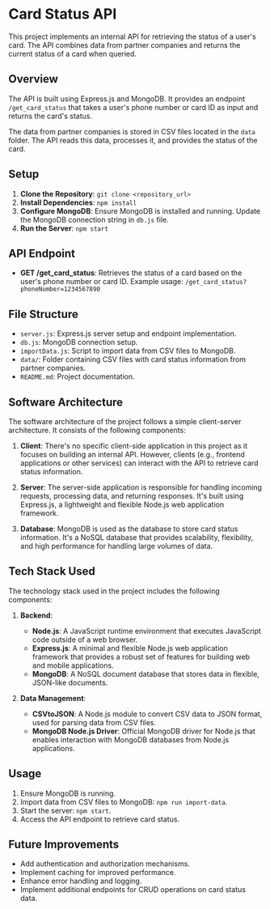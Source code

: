 # Card Status API

This project implements an internal API for retrieving the status of a user's card. The API combines data from partner companies and returns the current status of a card when queried.

## Overview

The API is built using Express.js and MongoDB. It provides an endpoint `/get_card_status` that takes a user's phone number or card ID as input and returns the card's status.

The data from partner companies is stored in CSV files located in the `data` folder. The API reads this data, processes it, and provides the status of the card.

## Setup

1. **Clone the Repository**: `git clone <repository_url>`
2. **Install Dependencies**: `npm install`
3. **Configure MongoDB**: Ensure MongoDB is installed and running. Update the MongoDB connection string in `db.js` file.
4. **Run the Server**: `npm start`

## API Endpoint

- **GET /get_card_status**: Retrieves the status of a card based on the user's phone number or card ID. Example usage: `/get_card_status?phoneNumber=1234567890`

## File Structure

- `server.js`: Express.js server setup and endpoint implementation.
- `db.js`: MongoDB connection setup.
- `importData.js`: Script to import data from CSV files to MongoDB.
- `data/`: Folder containing CSV files with card status information from partner companies.
- `README.md`: Project documentation.

## Software Architecture

The software architecture of the project follows a simple client-server architecture. It consists of the following components:

1. **Client**: There's no specific client-side application in this project as it focuses on building an internal API. However, clients (e.g., frontend applications or other services) can interact with the API to retrieve card status information.

2. **Server**: The server-side application is responsible for handling incoming requests, processing data, and returning responses. It's built using Express.js, a lightweight and flexible Node.js web application framework.

3. **Database**: MongoDB is used as the database to store card status information. It's a NoSQL database that provides scalability, flexibility, and high performance for handling large volumes of data.

## Tech Stack Used

The technology stack used in the project includes the following components:

1. **Backend**:
   - **Node.js**: A JavaScript runtime environment that executes JavaScript code outside of a web browser.
   - **Express.js**: A minimal and flexible Node.js web application framework that provides a robust set of features for building web and mobile applications.
   - **MongoDB**: A NoSQL document database that stores data in flexible, JSON-like documents.

2. **Data Management**:
   - **CSVtoJSON**: A Node.js module to convert CSV data to JSON format, used for parsing data from CSV files.
   - **MongoDB Node.js Driver**: Official MongoDB driver for Node.js that enables interaction with MongoDB databases from Node.js applications.

## Usage

1. Ensure MongoDB is running.
2. Import data from CSV files to MongoDB: `npm run import-data`.
3. Start the server: `npm start`.
4. Access the API endpoint to retrieve card status.

## Future Improvements

- Add authentication and authorization mechanisms.
- Implement caching for improved performance.
- Enhance error handling and logging.
- Implement additional endpoints for CRUD operations on card status data.

